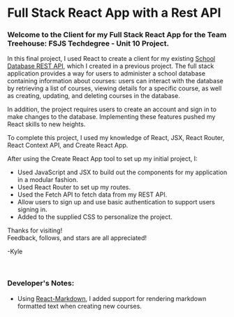 # Full Stack React App with a Rest API

### Welcome to the Client for my Full Stack React App for the Team Treehouse: FSJS Techdegree - Unit 10 Project.

In this final project, I used React to create a client for my existing [School Database REST API](https://github.com/kyleines/School-Database-REST-API), which I created in a previous project. The full stack application provides a way for users to administer a school database containing information about courses: users can interact with the database by retrieving a list of courses, viewing details for a specific course, as well as creating, updating, and deleting courses in the database.

In addition, the project requires users to create an account and sign in to make changes to the database. Implementing these features pushed my React skills to new heights.

To complete this project, I used my knowledge of React, JSX, React Router, React Context API, and Create React App.

After using the Create React App tool to set up my initial project, I:
- Used JavaScript and JSX to build out the components for my application in a modular fashion.
- Used React Router to set up my routes.
- Used the Fetch API to fetch data from my REST API.
- Allow users to sign up and use basic authentication to support users signing in.
- Added to the supplied CSS to personalize the project.

Thanks for visiting! \
Feedback, follows, and stars are all appreciated!

-Kyle

<br>

### Developer's Notes:
- Using [React-Markdown](https://www.npmjs.com/package/react-markdown), I added support for rendering markdown formatted text when creating new courses. 